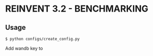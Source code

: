 REINVENT 3.2 - BENCHMARKING
=================================================================================================================

Usage
-------------

```
$ python configs/create_config.py
```

Add wandb key to 